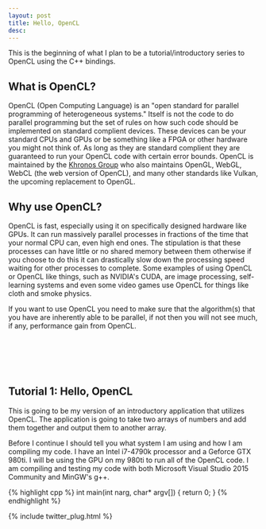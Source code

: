 ```yaml
---
layout: post
title: Hello, OpenCL
desc: 
---
```


This is the beginning of what I plan to be a tutorial/introductory series to OpenCL using the C++ bindings.

What is OpenCL?
---------------

OpenCL (Open Computing Language) is an "open standard for parallel programming of heterogeneous systems." Itself is not the code to do parallel programming but the set of rules on how such code should be implemented on standard complient devices. These devices can be your standard CPUs and GPUs or be something like a FPGA or other hardware you might not think of. As long as they are standard complient they are guaranteed to run your OpenCL code with certain error bounds. OpenCL is maintained by the [Khronos Group](https://www.khronos.org/) who also maintains OpenGL, WebGL, WebCL (the web version of OpenCL), and many other standards like Vulkan, the upcoming replacement to OpenGL.

Why use OpenCL?
---------------

OpenCL is fast, especially using it on specifically designed hardware like GPUs. It can run massively parallel processes in fractions of the time that your normal CPU can, even high end ones. The stipulation is that these processes can have little or no shared memory between them otherwise if you choose to do this it can drastically slow down the processing speed waiting for other processes to complete. Some examples of using OpenCL or OpenCL like things, such as NVIDIA's CUDA, are image processing, self-learning systems and even some video games use OpenCL for things like cloth and smoke physics.


If you want to use OpenCL you need to make sure that the algorithm(s) that you have are inherently able to be parallel, if not then you will not see much, if any, performance gain from OpenCL.

<br/><br/>
<br/><br/>

Tutorial 1: Hello, OpenCL
-------------------------

This is going to be my version of an introductory application that utilizes OpenCL. The application is going to take two arrays of numbers and add them together and output them to another array.

Before I continue I should tell you what system I am using and how I am compiling my code. I have an Intel i7-4790k processor and a Geforce GTX 980ti. I will be using the GPU on my 980ti to run all of the OpenCL code. I am compiling and testing my code with both Microsoft Visual Studio 2015 Community and MinGW's g++.

{% highlight cpp %}
int main(int narg, char* argv[])
{
	return 0;
}
{% endhighlight %}

{% include twitter_plug.html %}